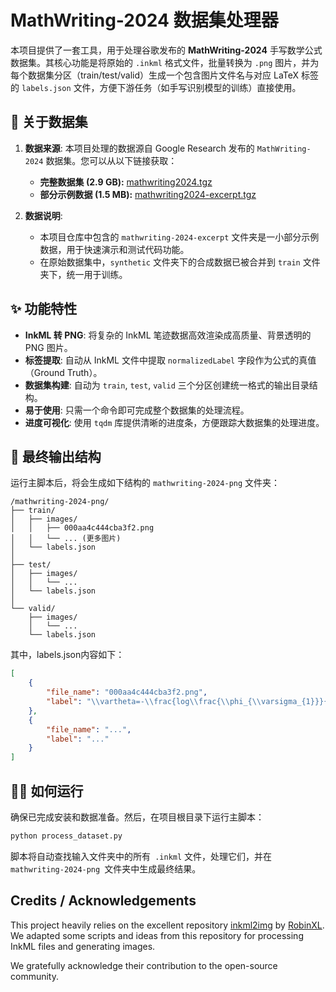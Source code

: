 # MathWriting-2024 数据集处理器

本项目提供了一套工具，用于处理谷歌发布的 **MathWriting-2024** 手写数学公式数据集。其核心功能是将原始的 `.inkml` 格式文件，批量转换为 `.png` 图片，并为每个数据集分区（train/test/valid）生成一个包含图片文件名与对应 LaTeX 标签的 `labels.json` 文件，方便下游任务（如手写识别模型的训练）直接使用。

## 📝 关于数据集

1.  **数据来源**: 本项目处理的数据源自 Google Research 发布的 `MathWriting-2024` 数据集。您可以从以下链接获取：
    * **完整数据集 (2.9 GB):** [mathwriting2024.tgz](https://storage.googleapis.com/mathwriting_data/mathwriting-2024.tgz)
    * **部分示例数据 (1.5 MB):** [mathwriting2024-excerpt.tgz](https://storage.googleapis.com/mathwriting_data/mathwriting-2024-excerpt.tgz)

2.  **数据说明**:
    * 本项目仓库中包含的 `mathwriting-2024-excerpt` 文件夹是一小部分示例数据，用于快速演示和测试代码功能。
    * 在原始数据集中，`synthetic` 文件夹下的合成数据已被合并到 `train` 文件夹下，统一用于训练。

## ✨ 功能特性

- **InkML 转 PNG**: 将复杂的 InkML 笔迹数据高效渲染成高质量、背景透明的 PNG 图片。
- **标签提取**: 自动从 InkML 文件中提取 `normalizedLabel` 字段作为公式的真值（Ground Truth）。
- **数据集构建**: 自动为 `train`, `test`, `valid` 三个分区创建统一格式的输出目录结构。
- **易于使用**: 只需一个命令即可完成整个数据集的处理流程。
- **进度可视化**: 使用 `tqdm` 库提供清晰的进度条，方便跟踪大数据集的处理进度。

## 📁 最终输出结构

运行主脚本后，将会生成如下结构的 `mathwriting-2024-png` 文件夹：

```
/mathwriting-2024-png/
├── train/
│   ├── images/
│   │   ├── 000aa4c444cba3f2.png
│   │   └── ... (更多图片)
│   └── labels.json
│
├── test/
│   ├── images/
│   │   └── ...
│   └── labels.json
│
└── valid/
    ├── images/
    │   └── ...
    └── labels.json
```


其中，labels.json内容如下：
```json
[
    {
        "file_name": "000aa4c444cba3f2.png",
        "label": "\\vartheta=-\\frac{log\\frac{\\phi_{\\varsigma_{1}}}{\\phi_{\\varsigma_{2}}}}{log\\frac{\\varsigma_{1}}{\\varsigma_{2}}}"
    },
    {
        "file_name": "...",
        "label": "..."
    }
]
```

## 🏃‍♂️ 如何运行
确保已完成安装和数据准备。然后，在项目根目录下运行主脚本：

```python
python process_dataset.py
``````

脚本将自动查找输入文件夹中的所有` .inkml` 文件，处理它们，并在 `mathwriting-2024-png `文件夹中生成最终结果。

## Credits / Acknowledgements

This project heavily relies on the excellent repository [inkml2img](https://github.com/RobinXL/inkml2img) by [RobinXL](https://github.com/RobinXL).
We adapted some scripts and ideas from this repository for processing InkML files and generating images.

We gratefully acknowledge their contribution to the open-source community.
